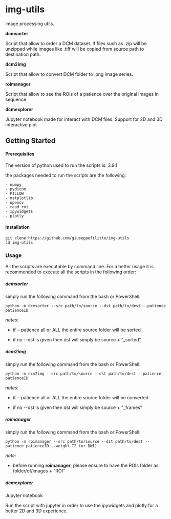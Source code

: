 # img-utils

image processing utils.

**dcmsorter**

Script that allow to order a DCM dataset. If files such as .zip will be unzipped while images like .tiff will be copied from source path to destination path.


**dcm2img**

Script that allow to convert DCM folder to .png image series.

**roimanager**

Script that allow to see the ROIs of a patience over the original images in sequence.

**dcmexplorer**

Jupyter notebook made for interact with DCM files. Support for 2D and 3D interactive plot

## Getting Started

#### Prerequisites

The version of python used to run the scripts is: 3.9.1

the packages needed to run the scripts are the following:
```
- numpy
- pydicom
- PILLOW
- matplotlib
- opencv
- read_roi
- ipywidgets
- plotly
```
#### Installation
```
git clone https://github.com/giuseppefilitto/img-utils
cd img-utils
```

### Usage

All the scripts are executable by command line. For a better usage it is recommended to execute all the scripts in the following order:

##### dcmsorter

simply run the following command from the bash or PowerShell:

```
python -m dcmsorter --src path/to/source --dst path/to/dest --patience patienceID

```

_notes_:

* if --patience all or ALL the entire source folder will be sorted

* if no --dst is given then dst will simply be source + "_sorted"

##### dcm2img

simply run the following command from the bash or PowerShell:

```
python -m dcm2img --src path/to/source --dst path/to/dest --patience patienceID
```
_notes_:

* if --patience all or ALL the entire source folder will be converted

* if no --dst is given then dst will simply be source + "_frames"


##### roimanager

simply run the following command from the bash or PowerShell:

```
python -m roimanager --src path/to/source --dst path/to/dest --patience patienceID --weight T2 (or DWI)
```

_note_:

* before running **roimanager**, please ensure to have the ROIs folder as folder/of/images + "ROI"

##### dcmexplorer

Jupyter notebook

Run the script with jupyter in order to use the ipywidgets and plotly for a better 2D and 3D experience.


